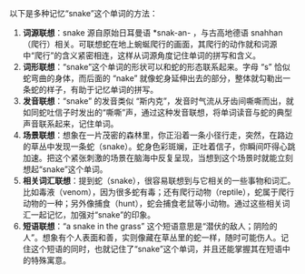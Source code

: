 以下是多种记忆“snake”这个单词的方法：
1. **词源联想**：snake 源自原始日耳曼语 *snak-an- ，与古高地德语 snahhan（爬行）相关。可联想蛇在地上蜿蜒爬行的画面，其爬行的动作就和词源中“爬行”的含义紧密相连，这样从词源角度记住单词的拼写和含义。
2. **词形联想**：“snake”这个单词的形状可以和蛇的形态联系起来。字母 “s” 恰似蛇弯曲的身体，而后面的 “nake” 就像蛇身延伸出去的部分，整体就勾勒出一条蛇的样子，有助于记忆单词的拼写。
3. **发音联想**：“snake” 的发音类似 “斯内克”，发音时气流从牙齿间嘶嘶而出，就如同蛇吐信子时发出的“嘶嘶”声，通过这种发音联想，将单词读音与蛇的典型声音联系起来，记住单词。
4. **场景联想**：想象在一片茂密的森林里，你正沿着一条小径行走，突然，在路边的草丛中发现一条蛇（snake）。蛇身色彩斑斓，正吐着信子，你瞬间吓得心跳加速。把这个紧张刺激的场景在脑海中反复呈现，当想到这个场景时就能立刻想起“snake”这个单词。
5. **相关词汇联想**：提到蛇（snake），很容易联想到与它相关的一些事物和词汇。比如毒液（venom），因为很多蛇有毒；还有爬行动物（reptile），蛇属于爬行动物的一种；另外像捕食（hunt），蛇会捕食老鼠等小动物。通过这些相关词汇一起记忆，加强对“snake”的印象。
6. **短语联想**：“a snake in the grass” 这个短语意思是“潜伏的敌人；阴险的人”。想象有个人表面和善，实则像藏在草丛里的蛇一样，随时可能伤人。记住这个短语的同时，也就记住了“snake”这个单词，并且还能掌握其在短语中的特殊寓意。 